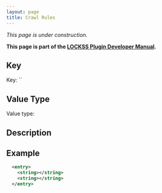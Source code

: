 ```yaml
---
layout: page
title: Crawl Rules
---
```


*This page is under construction.*

**This page is part of the [LOCKSS Plugin Developer Manual](/developers/plugin/).**

## Key

Key: ``

## Value Type

Value type: 

## Description

## Example

```xml
  <entry>
    <string></string>
    <string></string>
  </entry>
```

